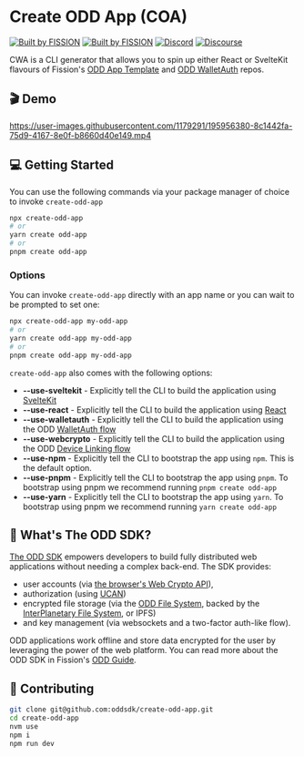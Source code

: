 # Create ODD App (COA)

[![Built by FISSION](https://img.shields.io/badge/⌘-Built_by_FISSION-purple.svg)](https://fission.codes) [![Built by FISSION](https://img.shields.io/badge/ts-odd-v0.34.1-purple.svg)](https://github.com/oddsdk/ts-odd) [![Discord](https://img.shields.io/discord/478735028319158273.svg)](https://discord.gg/zAQBDEq) [![Discourse](https://img.shields.io/discourse/https/talk.fission.codes/topics)](https://talk.fission.codes)

CWA is a CLI generator that allows you to spin up either React or SvelteKit flavours of Fission's [ODD App Template](https://github.com/oddsdk/odd-app-template) and [ODD WalletAuth](https://github.com/oddsdk/walletauth) repos.

## 🎬 Demo

https://user-images.githubusercontent.com/1179291/195956380-8c1442fa-75d9-4167-8e0f-b8660d40e149.mp4

## 💻 Getting Started

You can use the following commands via your package manager of choice to invoke `create-odd-app`

```bash
npx create-odd-app
# or
yarn create odd-app
# or
pnpm create odd-app
```

### Options

You can invoke `create-odd-app` directly with an app name or you can wait to be prompted to set one:

```bash
npx create-odd-app my-odd-app
# or
yarn create odd-app my-odd-app
# or
pnpm create odd-app my-odd-app
```

`create-odd-app` also comes with the following options:

- **--use-sveltekit** - Explicitly tell the CLI to build the application using [SvelteKit](https://kit.svelte.dev/)
- **--use-react** - Explicitly tell the CLI to build the application using [React](https://reactjs.org/)
- **--use-walletauth** - Explicitly tell the CLI to build the application using the ODD [WalletAuth flow](https://github.com/oddsdk/walletauth)
- **--use-webcrypto** - Explicitly tell the CLI to build the application using the ODD [Device Linking flow](https://github.com/oddsdk/odd-app-template)
- **--use-npm** - Explicitly tell the CLI to bootstrap the app using `npm`. This is the default option.
- **--use-pnpm** - Explicitly tell the CLI to bootstrap the app using `pnpm`. To bootstrap using pnpm we recommend running `pnpm create odd-app`
- **--use-yarn** - Explicitly tell the CLI to bootstrap the app using `yarn`. To bootstrap using pnpm we recommend running `yarn create odd-app`

## 🤔 What's The ODD SDK?

[The ODD SDK](https://github.com/fission-codes/odd) empowers developers to build fully distributed web applications without needing a complex back-end. The SDK provides:

- user accounts (via [the browser's Web Crypto API](https://developer.mozilla.org/en-US/docs/Web/API/Web_Crypto_API)),
- authorization (using [UCAN](https://ucan.xyz))
- encrypted file storage (via the [ODD File System](https://guide.fission.codes/developers/odd/file-system-wnfs), backed by the [InterPlanetary File System](https://ipfs.io/), or IPFS)
- and key management (via websockets and a two-factor auth-like flow).

ODD applications work offline and store data encrypted for the user by leveraging the power of the web platform. You can read more about the ODD SDK in Fission's [ODD Guide](https://guide.fission.codes/developers/odd).

## 🚀 Contributing

```bash
git clone git@github.com:oddsdk/create-odd-app.git
cd create-odd-app
nvm use
npm i
npm run dev
```
